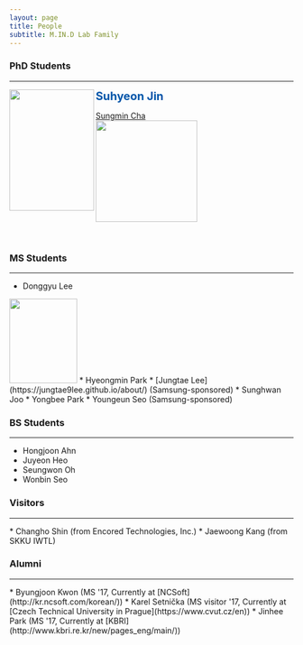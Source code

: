 ```yaml
---
layout: page
title: People
subtitle: M.IN.D Lab Family
---
```


### PhD Students
<hr>
<b><span style="font-size: 20px !important; color: #0055A9;">Suhyeon Jin</span></b>
<img src="https://raw.githubusercontent.com/mindlab-skku/mindlab-skku.github.io/master/img/Suhyeon_Jin.jpeg" width="150" height="215" align="left">


<br>


[Sungmin Cha](https://csm9493.github.io/about/)  
<img src="https://raw.githubusercontent.com/mindlab-skku/mindlab-skku.github.io/master/img/Sungmin_Cha.jpeg" width="180">

<br>


### MS Students
<hr>

* Donggyu Lee     
<img src="https://raw.githubusercontent.com/mindlab-skku/mindlab-skku.github.io/master/img/Suhyeon_Jin.jpeg" height="150" width="120">
* Hyeongmin Park
* [Jungtae Lee](https://jungtae9lee.github.io/about/) (Samsung-sponsored)
* Sunghwan Joo
* Yongbee Park
* Youngeun Seo (Samsung-sponsored)

### BS Students
<hr>

* Hongjoon Ahn
* Juyeon Heo
* Seungwon Oh
* Wonbin Seo   


### Visitors
<hr>
* Changho Shin (from Encored Technologies, Inc.)
* Jaewoong Kang (from SKKU IWTL)


### Alumni
<hr>
* Byungjoon Kwon (MS '17, Currently at [NCSoft](http://kr.ncsoft.com/korean/))
* Karel Setnička (MS visitor '17, Currently at [Czech Technical University in Prague](https://www.cvut.cz/en))
* Jinhee Park (MS '17, Currently at [KBRI](http://www.kbri.re.kr/new/pages_eng/main/))

